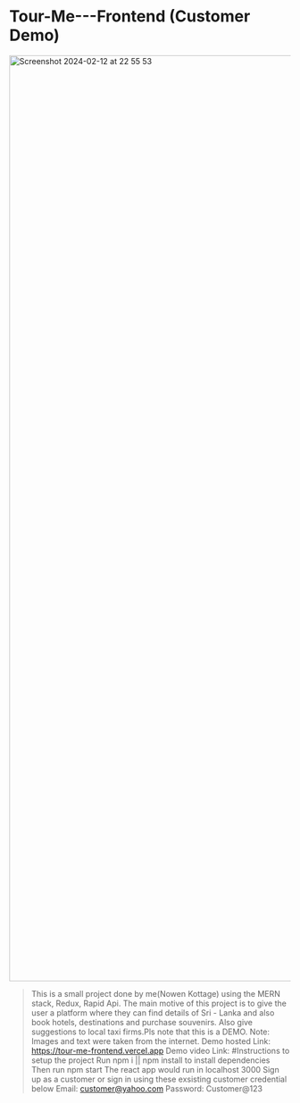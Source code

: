 # Tour-Me---Frontend (Customer Demo)

<img width="1660" alt="Screenshot 2024-02-12 at 22 55 53" src="https://github.com/KOTTAGENVH/Tour-Me---Frontend-Customer/assets/87430226/9aa8bc0d-bf2b-496b-a16f-8c1c2c54de6c">



>This is a small project done by me(Nowen Kottage) using the MERN stack, Redux, Rapid Api. The main motive of this project is to give the user a platform where they can find details of Sri - Lanka and also book hotels, destinations and purchase souvenirs. Also give suggestions to local taxi firms.Pls note that this is a DEMO. Note: Images and text were taken from the internet.
>Demo hosted Link: https://tour-me-frontend.vercel.app
>Demo video Link:
#Instructions to setup the project
>Run npm i || npm install to install dependencies
>Then run npm start
>The react app would run in localhost 3000
>Sign up as a customer or sign in using these exsisting customer credential below
>Email: customer@yahoo.com
>Password: Customer@123
